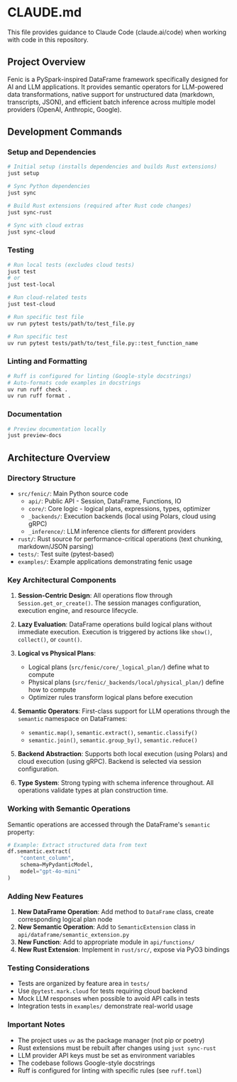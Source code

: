# CLAUDE.md

This file provides guidance to Claude Code (claude.ai/code) when working with code in this repository.

## Project Overview

Fenic is a PySpark-inspired DataFrame framework specifically designed for AI and LLM applications. It provides semantic operators for LLM-powered data transformations, native support for unstructured data (markdown, transcripts, JSON), and efficient batch inference across multiple model providers (OpenAI, Anthropic, Google).

## Development Commands

### Setup and Dependencies

```bash
# Initial setup (installs dependencies and builds Rust extensions)
just setup

# Sync Python dependencies
just sync

# Build Rust extensions (required after Rust code changes)
just sync-rust

# Sync with cloud extras
just sync-cloud
```

### Testing

```bash
# Run local tests (excludes cloud tests)
just test
# or
just test-local

# Run cloud-related tests
just test-cloud

# Run specific test file
uv run pytest tests/path/to/test_file.py

# Run specific test
uv run pytest tests/path/to/test_file.py::test_function_name
```

### Linting and Formatting

```bash
# Ruff is configured for linting (Google-style docstrings)
# Auto-formats code examples in docstrings
uv run ruff check .
uv run ruff format .
```

### Documentation

```bash
# Preview documentation locally
just preview-docs
```

## Architecture Overview

### Directory Structure

- `src/fenic/`: Main Python source code
  - `api/`: Public API - Session, DataFrame, Functions, IO
  - `core/`: Core logic - logical plans, expressions, types, optimizer
  - `_backends/`: Execution backends (local using Polars, cloud using gRPC)
  - `_inference/`: LLM inference clients for different providers
- `rust/`: Rust source for performance-critical operations (text chunking, markdown/JSON parsing)
- `tests/`: Test suite (pytest-based)
- `examples/`: Example applications demonstrating fenic usage

### Key Architectural Components

1. **Session-Centric Design**: All operations flow through `Session.get_or_create()`. The session manages configuration, execution engine, and resource lifecycle.

2. **Lazy Evaluation**: DataFrame operations build logical plans without immediate execution. Execution is triggered by actions like `show()`, `collect()`, or `count()`.

3. **Logical vs Physical Plans**:
   - Logical plans (`src/fenic/core/_logical_plan/`) define what to compute
   - Physical plans (`src/fenic/_backends/local/physical_plan/`) define how to compute
   - Optimizer rules transform logical plans before execution

4. **Semantic Operators**: First-class support for LLM operations through the `semantic` namespace on DataFrames:
   - `semantic.map()`, `semantic.extract()`, `semantic.classify()`
   - `semantic.join()`, `semantic.group_by()`, `semantic.reduce()`

5. **Backend Abstraction**: Supports both local execution (using Polars) and cloud execution (using gRPC). Backend is selected via session configuration.

6. **Type System**: Strong typing with schema inference throughout. All operations validate types at plan construction time.

### Working with Semantic Operations

Semantic operations are accessed through the DataFrame's `semantic` property:

```python
# Example: Extract structured data from text
df.semantic.extract(
    "content_column",
    schema=MyPydanticModel,
    model="gpt-4o-mini"
)
```

### Adding New Features

1. **New DataFrame Operation**: Add method to `DataFrame` class, create corresponding logical plan node
2. **New Semantic Operation**: Add to `SemanticExtension` class in `api/dataframe/semantic_extension.py`
3. **New Function**: Add to appropriate module in `api/functions/`
4. **New Rust Extension**: Implement in `rust/src/`, expose via PyO3 bindings

### Testing Considerations

- Tests are organized by feature area in `tests/`
- Use `@pytest.mark.cloud` for tests requiring cloud backend
- Mock LLM responses when possible to avoid API calls in tests
- Integration tests in `examples/` demonstrate real-world usage

### Important Notes

- The project uses `uv` as the package manager (not pip or poetry)
- Rust extensions must be rebuilt after changes using `just sync-rust`
- LLM provider API keys must be set as environment variables
- The codebase follows Google-style docstrings
- Ruff is configured for linting with specific rules (see `ruff.toml`)
